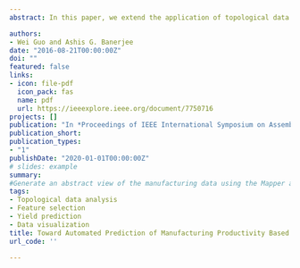 ```yaml
---
abstract: In this paper, we extend the application of topological data analysis (TDA) to the field of manufacturing for the first time to the best of our knowledge. We apply a particular TDA method, known as the Mapper algorithm, on a benchmark chemical processing data set. The algorithm yields a topological network that captures the intrinsic clusters and connections among the clusters present in the high-dimensional data set, which are difficult to detect using traditional methods. We select key process variables or features that impact the final product yield by analyzing the shape of this network. We then use three prediction models to evaluate the impact of the selected features. Results show that the models achieve the same level of high prediction accuracy as with all the process variables, thereby, providing a way to carry out process monitoring and control in a more cost-effective manner.

authors:
- Wei Guo and Ashis G. Banerjee
date: "2016-08-21T00:00:00Z"
doi: ""
featured: false
links:
- icon: file-pdf
  icon_pack: fas
  name: pdf
  url: https://ieeexplore.ieee.org/document/7750716
projects: []
publication: "In *Proceedings of IEEE International Symposium on Assembly and Manufacturing (ISAM)*, Ft. Worth, TX"
publication_short: 
publication_types:
- "1"
publishDate: "2020-01-01T00:00:00Z"
# slides: example
summary: 
#Generate an abstract view of the manufacturing data using the Mapper algorithm in TDA to facilitate a better understanding of the casual relationships between process variables and outputs through visualization.
tags:
- Topological data analysis
- Feature selection
- Yield prediction
- Data visualization
title: Toward Automated Prediction of Manufacturing Productivity Based on Feature Selection Using Topological Data Analysis
url_code: ''

---
```




